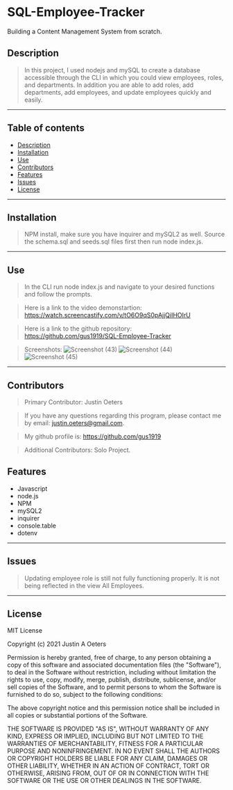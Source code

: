 # SQL-Employee-Tracker
Building a Content Management System from scratch.

## Description
> In this project, I used nodejs and mySQL to create a database accessible through the CLI in which you could view employees, roles, and departments.  In addition you are able to add roles, add departments, add employees, and update employees quickly and easily.

  ---
  ## Table of contents
  * [Description](#description)
  * [Installation](#installation)
  * [Use](#use)
  * [Contributors](#contributors)
  * [Features](#features)
  * [Issues](#issues)
  * [License](#license)
  ---
  ## Installation
   
   >NPM install, make sure you have inquirer and mySQL2 as well.  Source the schema.sql and seeds.sql files first then run node index.js.
 
  ---
  ## Use

  >In the CLI run node index.js and navigate to your desired functions and follow the prompts.
 
  >Here is a link to the video demonstartion: https://watch.screencastify.com/v/tO6O9qS0pAjjQiIHOIrU
  
  >Here is a link to the github repository: https://github.com/gus1919/SQL-Employee-Tracker
  
  >Screenshots:
![Screenshot (43)](https://user-images.githubusercontent.com/86876335/138015933-31dcc9a8-fa25-4232-8f7a-626324c1f1fc.png)
![Screenshot (44)](https://user-images.githubusercontent.com/86876335/138015944-f4699545-d5ed-486f-a883-012ab1b7d19c.png)
![Screenshot (45)](https://user-images.githubusercontent.com/86876335/138015955-b42f8783-744a-4392-8c02-dce74bd104f6.png)



  ---
  ## Contributors

 > Primary Contributor: Justin Oeters
  
> If you have any questions regarding this program, please contact me by email: justin.oeters@gmail.com.
  
>  My github profile is: https://github.com/gus1919

>  Additional Contributors: Solo Project.

  ## Features
* Javascript
* node.js
* NPM
* mySQL2
* inquirer
* console.table
* dotenv
---
  ## Issues
> Updating employee role is still not fully functioning properly.  It is not being reflected in the view All Employees.
  ---

## License

MIT License

Copyright (c) 2021 Justin A Oeters

Permission is hereby granted, free of charge, to any person obtaining a copy
of this software and associated documentation files (the "Software"), to deal
in the Software without restriction, including without limitation the rights
to use, copy, modify, merge, publish, distribute, sublicense, and/or sell
copies of the Software, and to permit persons to whom the Software is
furnished to do so, subject to the following conditions:

The above copyright notice and this permission notice shall be included in all
copies or substantial portions of the Software.

THE SOFTWARE IS PROVIDED "AS IS", WITHOUT WARRANTY OF ANY KIND, EXPRESS OR
IMPLIED, INCLUDING BUT NOT LIMITED TO THE WARRANTIES OF MERCHANTABILITY,
FITNESS FOR A PARTICULAR PURPOSE AND NONINFRINGEMENT. IN NO EVENT SHALL THE
AUTHORS OR COPYRIGHT HOLDERS BE LIABLE FOR ANY CLAIM, DAMAGES OR OTHER
LIABILITY, WHETHER IN AN ACTION OF CONTRACT, TORT OR OTHERWISE, ARISING FROM,
OUT OF OR IN CONNECTION WITH THE SOFTWARE OR THE USE OR OTHER DEALINGS IN THE
SOFTWARE.
